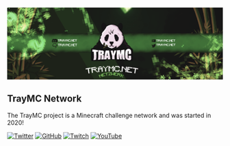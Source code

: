![TrayMC-Header](https://raw.githubusercontent.com/TrayMCnet/.github/main/profile/TrayMCBanner.png)

## TrayMC Network

The TrayMC project is a Minecraft challenge network and was started in 2020!

[![Twitter](https://img.shields.io/twitter/follow/traymcnet?color=%231DA1F2&logo=twitter&style=for-the-badge)](https://twitter.com/TrayMCnet)
[![GitHub](https://img.shields.io/github/followers/TrayMCnet?color=121917&logo=github&style=for-the-badge)](https://github.com/TrayMCnet)
[![Twitch](https://img.shields.io/twitch/status/TrayMCnet?color=6441A5&logo=twitch&style=for-the-badge)](https://github.com/TrayMCnet)
[![YouTube](https://img.shields.io/youtube/channel/subscribers/UCb_AtuZucKnO8HGi-Za3dWg?color=%20%23c4302b&logo=youtube&style=for-the-badge)](https://www.youtube.com/channel/UCb_AtuZucKnO8HGi-Za3dWg)
